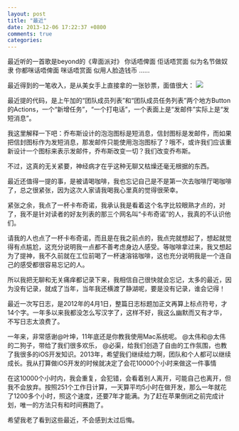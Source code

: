 ```yaml
---
layout: post
title: "最近"
date: 2013-12-06 17:22:37 +0800
comments: true
categories: 
---
```

最近听的一首歌是beyond的《卑面派对》
你话唔俾面 
佢话唔赏面 
似为名节做奴隶 
你都咪话唔俾面 
咪话唔赏面 
似用人脸造钱币
 ……

最近得到的一笔收入，是从美女手上直接拿的一张钞票，面值很大：
<img src="http://ww2.sinaimg.cn/bmiddle/73a4517bgw1e2jw11t25rj.jpg" alt="  " />

最近提的代码，是上午加的“团队成员列表”和“团队成员任务列表”两个地方Button的Actions，一个“新增任务”，“一个打电话”，一个表面上是“发邮件”实际上是“发短消息”。

我这里解释一下吧：乔布斯设计的泡泡图标是短消息，信封图标是发邮件，而如果把信封图标作为发短消息，那发邮件只能使用泡泡图标了？哦不，或许我们应该重新设计一个图标来表示发邮件，乔布斯改变一切？我们改变乔布斯。

不过，这真的无关紧要，神经病才在乎这种无聊又枯燥还毫无根据的东西。

最近还值得一提的事，是被请喝咖啡，我也忘记自己是不是第一次去咖啡厅喝咖啡了，总之很紧张，因为这次人家请我喝我心里真的觉得很荣幸。

紧张之余，我点了一杯卡布奇诺，我承认我是看着这个名字比较眼熟才点的，对了，我不是针对读者的好友列表的那三个网名叫“卡布奇诺”的人，我真的不认识他们。

请我的人也点了一杯卡布奇诺，而且是在我之前点的，我点完就想起了，想起就觉得有点尴尬，这充分说明我一点都不善考虑身边人感受。等咖啡拿过来，我又想起为了提神，我不久前就在工位前喝了一杯速溶铭咖啡，这也充分说明我是一个连自己的感受都很容易忘记的人。

所以我把无聊和无关痛痒都记录下来，我相信自己很快就会忘记，太多的最近，因为没有记录，就成了当年，当年我还横渡了静湖呢，要是没有记录，谁会记得！

最近一次写日志，是2012年的4月1日，整篇日志标题加正文再算上标点符号，才14个字。一年多以来我都没怎么写汉字了，这样不好，我这么幽默而又有才华，不写日志太浪费了。

一年来，非常感谢@叶坤，11年底还是你教我使用Mac系统呢。 @太伟和@太伟的二狗子，带给了我们很多欢乐， @必渠，给我们创造了自由的工作氛围，也教了我很多的iOS开发知识。2013年，希望我们继续给力啊，团队和个人都可以继续成长。我从打算做iOS开发的时候就决定了会花10000个小时来做这一件事情  <a href="http://www.ruanyifeng.com/blog/2011/04/the_dan_plan.html" title="http://www.ruanyifeng.com/blog/2011/04/the_dan_plan.html" target="_blank"></a> 

在这10000个小时内，我会重复，会犯错，会看着别人离开，可能自己也离开，但我不会放弃。按照251个工作日计算，一天算平均5小时在做开发，那么一年就花了1200多个小时，照这个速度，还要7年才能满。为了赶在苹果倒闭之前完成计划，唯一的方法只有和时间赛跑了。

希望我老了看到这些最近，不会感到太过后悔。